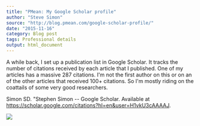 ```yaml
---
title: "PMean: My Google Scholar profile"
author: "Steve Simon"
source: "http://blog.pmean.com/google-scholar-profile/"
date: "2015-11-16"
category: Blog post
tags: Professional details
output: html_document
---
```


A while back, I set up a publication list in Google Scholar. It tracks
the number of citations received by each article that I published. One
of my articles has a massive 287 citations. I'm not the first author on
this or on an of the other articles that received 100+ citations. So I'm
mostly riding on the coattails of some very good
researchers.

<!---More--->

Simon SD. "Stephen Simon -- Google Scholar. Available at
<https://scholar.google.com/citations?hl=en&user=H1vkU3cAAAAJ>.

![](../../../web/images/15/google-scholar-profile01.png)




